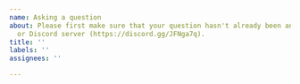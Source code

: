 ```yaml
---
name: Asking a question
about: Please first make sure that your question hasn't already been answered on GitHub
  or Discord server (https://discord.gg/JFNga7q).
title: ''
labels: ''
assignees: ''

---
```



